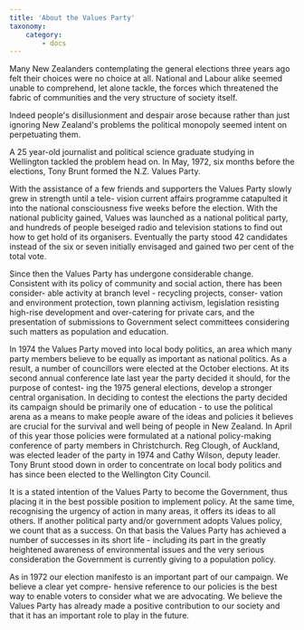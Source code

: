```yaml
---
title: 'About the Values Party'
taxonomy:
    category:
        - docs
---
```


Many New Zealanders contemplating the general elections three years ago felt their choices were no choice at all.
National and Labour alike seemed unable to comprehend, let alone tackle, the forces which threatened the fabric of communities and the very structure of society itself.

Indeed people's disillusionment and despair arose because rather than just ignoring New Zealand's problems the political monopoly seemed intent on perpetuating them.

A 25 year-old journalist and political science graduate studying in Wellington tackled the problem head on. In May, 1972, six months before the elections, Tony Brunt formed the N.Z. Values Party.

With the assistance of a few friends and supporters the Values Party slowly grew in strength until a tele- vision current affairs programme catapulted it into the national consciousness five weeks before the election. With the national publicity gained, Values was launched as a national political party, and hundreds of people beseiged radio and television stations to find out how to get hold of its organisers. Eventually the party stood 42 candidates instead of the six or seven initially envisaged and gained two per cent of the total vote.

Since then the Values Party has undergone considerable change. Consistent with its policy of community and social action, there has been consider- able activity at branch level - recycling projects, conser- vation and environment protection, town planning activism, legislation resisting high-rise development and over-catering for private cars, and the presentation of submissions to Government select committees considering such matters as population and education.

In 1974 the Values Party moved into local body politics, an area which many party members believe to be equally as important as national politics. As a result, a number of councillors were elected at the October elections. At its second annual conference late last year the party decided it should, for the purpose of contest- ing the 1975 general elections, develop a stronger central organisation. In deciding to contest the elections the party decided its campaign should be primarily one of education - to use the political arena as a means to make people aware of the ideas and policies it believes are crucial for the survival and well being of people in New Zealand. In April of this year those policies were formulated at a national policy-making conference of party members in Christchurch. Reg Clough, of Auckland, was elected leader of the party in 1974 and Cathy Wilson, deputy leader. Tony Brunt stood down in order to concentrate on local body politics and has since been elected to the Wellington City Council.

It is a stated intention of the Values Party to become the Government, thus placing it in the best possible position to implement policy. At the same time, recognising the urgency of action in many areas, it offers its ideas to all others. If another political party and/or government adopts Values policy, we count that as a success. On that basis the Values Party has achieved a number of successes in its short life - including its part in the greatly heightened awareness of environmental issues and the very serious consideration the Government is currently giving to a population policy.

As in 1972 our election manifesto is an important part of our campaign. We believe a clear yet compre- hensive reference to our policies is the best way to enable voters to consider what we are advocating. We believe the Values Party has already made a positive contribution to our society and that it has an important role to play in the future.